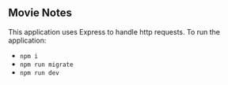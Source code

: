 ## Movie Notes

This application uses Express to handle http requests.
To run the application:

- `npm i`
- `npm run migrate`
- `npm run dev`
